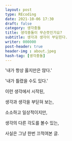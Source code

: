 ```yaml
---
layout: post
type: REcoding
date: 2021-10-06 17:30
draft: false
category: 생각충돌
title: 생각충돌이 무슨뜻인가요?
subtitle: 생각과 생각이 부딛힌다.
writer: 000000
post-header: true
header-img : about.jpeg
hash-tag: [생각충돌]
---
```




'내가 항상 옳지만은 않다.'

'내가 틀렸을 수도 있다.'

이런 생각에서 시작된,

생각과 생각을 부딛혀 보는,

 소소하고 일상적이지만,

 생각의 다른 각도를 볼수 있는,



사실은 그냥 한번 끄적여본 글.

